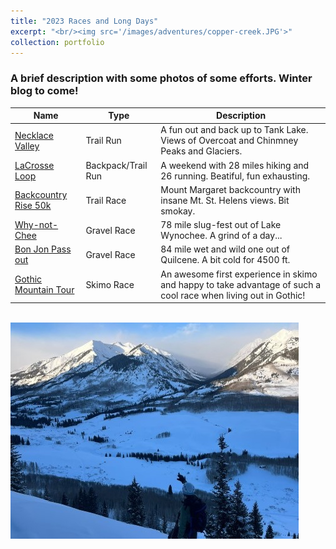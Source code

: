```yaml
---
title: "2023 Races and Long Days"
excerpt: "<br/><img src='/images/adventures/copper-creek.JPG'>"
collection: portfolio
---
```


### A brief description with some photos of some efforts. Winter blog to come!

| Name                         | Type                 |  Description                                                                            |
| --------                     | ------               | ------------------------------------------------------------                            |
| [Necklace Valley](#)         |  Trail Run           | A fun out and back up to Tank Lake. Views of Overcoat and Chinmney Peaks and Glaciers.  |
| [LaCrosse Loop](#)           |  Backpack/Trail Run  | A weekend with 28 miles hiking and 26 running. Beatiful, fun exhausting.                |
| [Backcountry Rise 50k](#)    | Trail Race           | Mount Margaret backcountry with insane Mt. St. Helens views. Bit smokay.                |
| [Why-not-Chee](#)            |  Gravel Race         | 78 mile slug-fest out of Lake Wynochee. A grind of a day...                             |
| [Bon Jon Pass out](#)        |  Gravel Race         | 84 mile wet and wild one out of Quilcene. A bit cold for 4500 ft.                       |
| [Gothic Mountain Tour](#)    | Skimo Race           | An awesome first experience in skimo and happy to take advantage of such a cool race when living out in Gothic!                          |

<br/><img src='/images/adventures/copper-creek.JPG'>